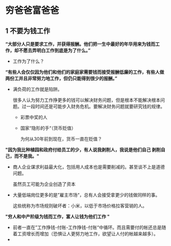 # 穷爸爸富爸爸

## 1 不要为钱工作

**“大部分人只是要求工作，并获得报酬。他们把一生中最好的年华用来为钱而工作，却不愿去弄明白工作到底是为了什么。”**

+ 工作为了什么？

**“有些人会仅仅因为他们和他们的家庭家需要钱而接受报酬低廉的工作，有些人做 两份工并且非常努力地工作，但仍只能得到很少的报酬。”**

+ 满负荷的工作就是陷阱。

  很多人认为努力工作挣更多的钱可以解决财务问题，但是根本不能解决根本问题。过一段时间还是可能步入财务危机。要解决财务问题就要研究钱的规律。

  + 彩票中奖的人

  + 国家“隐形的手“（货币贬值）

    为何从30年前到现在，货币一直在贬值？

**"因为我比种植园和政府付给员工的少，有人说我剥削人，我说是他们自己 剥削自己，而不是我。"**

+ 商人企业谋求利益最大化，包括用人成本也是需要削减的。甚至谈不上是道德问题。

  虽然员工可能为企业创造了资本

+ 大量低端岗位更多的是”雇主市场“，总有人会接受拿更少的钱做同样的事。

  这些统称为市场规则破坏者：小米，以低于市场价格拉客营销的人。

**"穷人和中产阶级为钱而工作，富人让钱为他们工作 "**

+ 前者一直在”工作挣钱-付账-工作挣钱-付账“中循环。而且需要付的帐还总是随着工资增长而增加（恐惧让人更努力地工作，欲望让人付的帐越来越多）。
+ 

